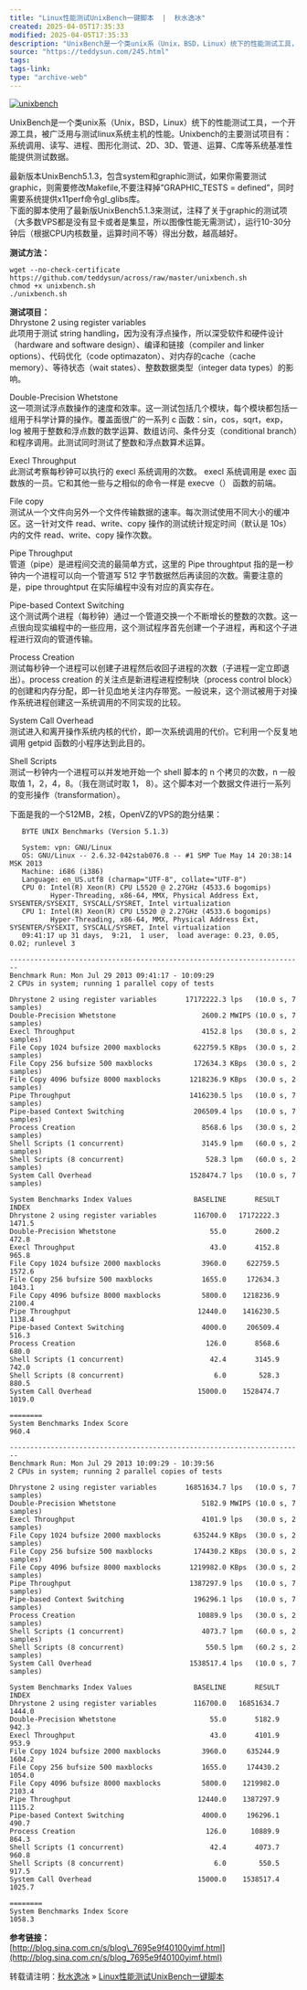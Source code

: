 ```yaml
---
title: "Linux性能测试UnixBench一键脚本  |  秋水逸冰"
created: 2025-04-05T17:35:33
modified: 2025-04-05T17:35:33
description: "UnixBench是一个类unix系（Unix，BSD，Linux）统下的性能测试工具，一个开源工具，被广泛用与测试linux系统主机的性能。Unixbench的主要测试项目有：系统调用、读写、进程、图形化测试、2D、3D、管道、运算、C库等系统基准性能提供测试数据。   最新版本UnixBench5.1.3，包含system和graphic测试，如果你需要测试graphic，则需要修改Makefile,不要注释掉'GRAPHIC_TE"
source: "https://teddysun.com/245.html"
tags:
tags-link:
type: "archive-web"
---
```

[![unixbench](https://teddysun.com/wp-content/uploads/2013/07/unixbench.png "Linux性能测试UnixBench一键脚本")](https://teddysun.com/wp-content/uploads/2013/07/unixbench_large.png)

UnixBench是一个类unix系（Unix，BSD，Linux）统下的性能测试工具，一个开源工具，被广泛用与测试linux系统主机的性能。Unixbench的主要测试项目有：系统调用、读写、进程、图形化测试、2D、3D、管道、运算、C库等系统基准性能提供测试数据。

最新版本UnixBench5.1.3，包含system和graphic测试，如果你需要测试graphic，则需要修改Makefile,不要注释掉”GRAPHIC\_TESTS = defined”，同时需要系统提供x11perf命令gl\_glibs库。  
下面的脚本使用了最新版UnixBench5.1.3来测试，注释了关于graphic的测试项（大多数VPS都是没有显卡或者是集显，所以图像性能无需测试），运行10-30分钟后（根据CPU内核数量，运算时间不等）得出分数，越高越好。

**测试方法：**

```
wget --no-check-certificate https://github.com/teddysun/across/raw/master/unixbench.sh
chmod +x unixbench.sh
./unixbench.sh
```

**测试项目：**  
Dhrystone 2 using register variables  
此项用于测试 string handling，因为没有浮点操作，所以深受软件和硬件设计（hardware and software design）、编译和链接（compiler and linker options）、代码优化（code optimazaton）、对内存的cache（cache memory）、等待状态（wait states）、整数数据类型（integer data types）的影响。

Double-Precision Whetstone  
这一项测试浮点数操作的速度和效率。这一测试包括几个模块，每个模块都包括一组用于科学计算的操作。覆盖面很广的一系列 c 函数：sin，cos，sqrt，exp，log 被用于整数和浮点数的数学运算、数组访问、条件分支（conditional branch）和程序调用。此测试同时测试了整数和浮点数算术运算。

Execl Throughput  
此测试考察每秒钟可以执行的 execl 系统调用的次数。 execl 系统调用是 exec 函数族的一员。它和其他一些与之相似的命令一样是 execve（） 函数的前端。

File copy  
测试从一个文件向另外一个文件传输数据的速率。每次测试使用不同大小的缓冲区。这一针对文件 read、write、copy 操作的测试统计规定时间（默认是 10s）内的文件 read、write、copy 操作次数。

Pipe Throughput  
管道（pipe）是进程间交流的最简单方式，这里的 Pipe throughtput 指的是一秒钟内一个进程可以向一个管道写 512 字节数据然后再读回的次数。需要注意的是，pipe throughtput 在实际编程中没有对应的真实存在。

Pipe-based Context Switching  
这个测试两个进程（每秒钟）通过一个管道交换一个不断增长的整数的次数。这一点很向现实编程中的一些应用，这个测试程序首先创建一个子进程，再和这个子进程进行双向的管道传输。

Process Creation  
测试每秒钟一个进程可以创建子进程然后收回子进程的次数（子进程一定立即退出）。process creation 的关注点是新进程进程控制块（process control block）的创建和内存分配，即一针见血地关注内存带宽。一般说来，这个测试被用于对操作系统进程创建这一系统调用的不同实现的比较。

System Call Overhead  
测试进入和离开操作系统内核的代价，即一次系统调用的代价。它利用一个反复地调用 getpid 函数的小程序达到此目的。

Shell Scripts  
测试一秒钟内一个进程可以并发地开始一个 shell 脚本的 n 个拷贝的次数，n 一般取值 1，2，4，8。（我在测试时取 1， 8）。这个脚本对一个数据文件进行一系列的变形操作（transformation）。

下面是我的一个512MB，2核，OpenVZ的VPS的跑分结果：

```
   BYTE UNIX Benchmarks (Version 5.1.3)

   System: vpn: GNU/Linux
   OS: GNU/Linux -- 2.6.32-042stab076.8 -- #1 SMP Tue May 14 20:38:14 MSK 2013
   Machine: i686 (i386)
   Language: en_US.utf8 (charmap="UTF-8", collate="UTF-8")
   CPU 0: Intel(R) Xeon(R) CPU L5520 @ 2.27GHz (4533.6 bogomips)
          Hyper-Threading, x86-64, MMX, Physical Address Ext, SYSENTER/SYSEXIT, SYSCALL/SYSRET, Intel virtualization
   CPU 1: Intel(R) Xeon(R) CPU L5520 @ 2.27GHz (4533.6 bogomips)
          Hyper-Threading, x86-64, MMX, Physical Address Ext, SYSENTER/SYSEXIT, SYSCALL/SYSRET, Intel virtualization
   09:41:17 up 31 days,  9:21,  1 user,  load average: 0.23, 0.05, 0.02; runlevel 3

------------------------------------------------------------------------
Benchmark Run: Mon Jul 29 2013 09:41:17 - 10:09:29
2 CPUs in system; running 1 parallel copy of tests

Dhrystone 2 using register variables       17172222.3 lps   (10.0 s, 7 samples)
Double-Precision Whetstone                     2600.2 MWIPS (10.0 s, 7 samples)
Execl Throughput                               4152.8 lps   (30.0 s, 2 samples)
File Copy 1024 bufsize 2000 maxblocks        622759.5 KBps  (30.0 s, 2 samples)
File Copy 256 bufsize 500 maxblocks          172634.3 KBps  (30.0 s, 2 samples)
File Copy 4096 bufsize 8000 maxblocks       1218236.9 KBps  (30.0 s, 2 samples)
Pipe Throughput                             1416230.5 lps   (10.0 s, 7 samples)
Pipe-based Context Switching                 206509.4 lps   (10.0 s, 7 samples)
Process Creation                               8568.6 lps   (30.0 s, 2 samples)
Shell Scripts (1 concurrent)                   3145.9 lpm   (60.0 s, 2 samples)
Shell Scripts (8 concurrent)                    528.3 lpm   (60.0 s, 2 samples)
System Call Overhead                        1528474.7 lps   (10.0 s, 7 samples)

System Benchmarks Index Values               BASELINE       RESULT    INDEX
Dhrystone 2 using register variables         116700.0   17172222.3   1471.5
Double-Precision Whetstone                       55.0       2600.2    472.8
Execl Throughput                                 43.0       4152.8    965.8
File Copy 1024 bufsize 2000 maxblocks          3960.0     622759.5   1572.6
File Copy 256 bufsize 500 maxblocks            1655.0     172634.3   1043.1
File Copy 4096 bufsize 8000 maxblocks          5800.0    1218236.9   2100.4
Pipe Throughput                               12440.0    1416230.5   1138.4
Pipe-based Context Switching                   4000.0     206509.4    516.3
Process Creation                                126.0       8568.6    680.0
Shell Scripts (1 concurrent)                     42.4       3145.9    742.0
Shell Scripts (8 concurrent)                      6.0        528.3    880.5
System Call Overhead                          15000.0    1528474.7   1019.0
                                                                   ========
System Benchmarks Index Score                                         960.4

------------------------------------------------------------------------
Benchmark Run: Mon Jul 29 2013 10:09:29 - 10:39:56
2 CPUs in system; running 2 parallel copies of tests

Dhrystone 2 using register variables       16851634.7 lps   (10.0 s, 7 samples)
Double-Precision Whetstone                     5182.9 MWIPS (10.0 s, 7 samples)
Execl Throughput                               4101.9 lps   (30.0 s, 2 samples)
File Copy 1024 bufsize 2000 maxblocks        635244.9 KBps  (30.0 s, 2 samples)
File Copy 256 bufsize 500 maxblocks          174430.2 KBps  (30.0 s, 2 samples)
File Copy 4096 bufsize 8000 maxblocks       1219982.0 KBps  (30.0 s, 2 samples)
Pipe Throughput                             1387297.9 lps   (10.0 s, 7 samples)
Pipe-based Context Switching                 196296.1 lps   (10.0 s, 7 samples)
Process Creation                              10889.9 lps   (30.0 s, 2 samples)
Shell Scripts (1 concurrent)                   4073.7 lpm   (60.0 s, 2 samples)
Shell Scripts (8 concurrent)                    550.5 lpm   (60.2 s, 2 samples)
System Call Overhead                        1538517.4 lps   (10.0 s, 7 samples)

System Benchmarks Index Values               BASELINE       RESULT    INDEX
Dhrystone 2 using register variables         116700.0   16851634.7   1444.0
Double-Precision Whetstone                       55.0       5182.9    942.3
Execl Throughput                                 43.0       4101.9    953.9
File Copy 1024 bufsize 2000 maxblocks          3960.0     635244.9   1604.2
File Copy 256 bufsize 500 maxblocks            1655.0     174430.2   1054.0
File Copy 4096 bufsize 8000 maxblocks          5800.0    1219982.0   2103.4
Pipe Throughput                               12440.0    1387297.9   1115.2
Pipe-based Context Switching                   4000.0     196296.1    490.7
Process Creation                                126.0      10889.9    864.3
Shell Scripts (1 concurrent)                     42.4       4073.7    960.8
Shell Scripts (8 concurrent)                      6.0        550.5    917.5
System Call Overhead                          15000.0    1538517.4   1025.7
                                                                   ========
System Benchmarks Index Score                                        1058.3
```

**参考链接：**  
[http://blog.sina.com.cn/s/blog\_7695e9f40100yimf.html](http://blog.sina.com.cn/s/blog_7695e9f40100yimf.html)

转载请注明：[秋水逸冰](https://teddysun.com/) » [Linux性能测试UnixBench一键脚本](https://teddysun.com/245.html)